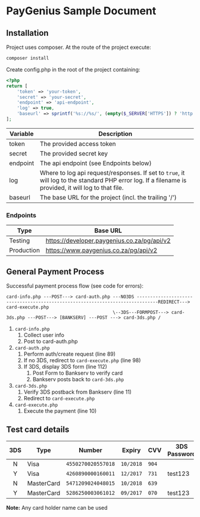 # PayGenius Sample Document

## Installation
Project uses composer. At the route of the project execute:

```bash
composer install
```

Create config.php in the root of the project containing:
```php
<?php
return [
    'token' => 'your-token',
    'secret' => 'your-secret',
    'endpoint' => 'api-endpoint',
    'log' => true,
    'baseurl' => sprintf('%s://%s/', (empty($_SERVER['HTTPS']) ? 'http' : 'https'), $_SERVER['HTTP_HOST'])
];
```

| Variable | Description |
| - | - |
| token | The provided access token |
| secret | The provided secret key |
| endpoint | The api endpoint (see Endpoints below) |
| log | Where to log api request/responses. If set to `true`, it will log to the standard PHP error log. If a filename is provided, it will log to that file. |
| baseurl | The base URL for the project (incl. the trailing '/') |

### Endpoints

| Type | Base URL |
| - | - |
| Testing | https://developer.paygenius.co.za/pg/api/v2 |
| Production | https://www.paygenius.co.za/pg/api/v2 |

## General Payment Process

Successful payment process flow (see code for errors):

```
card-info.php ---POST---> card-auth.php ---NO3DS ------------------------------------------------------------------------------REDIRECT---> card-execute.php
                                        \--3DS---FORMPOST---> card-3ds.php ---POST---> [BANKSERV] ---POST ---> card-3ds.php /
```

1. `card-info.php`
    1. Collect user info
    2. Post to card-auth.php
2. `card-auth.php`
    1. Perform auth/create request (line 89)
    2. If no 3DS, redirect to `card-execute.php` (line 98)
    3. If 3DS, display 3DS form (line 112)
        1. Post Form to Bankserv to verify card
        2. Bankserv posts back to `card-3ds.php`
3. `card-3ds.php`
    1. Verify 3DS postback from Bankserv (line 11)
    2. Redirect to `card-execute.php`
4. `card-execute.php`
    1. Execute the payment (line 10)

## Test card details

| 3DS | Type | Number | Expiry | CVV | 3DS Password |
| :-: | - | - | - | - | - |
| N | Visa | `4550270020557018` | `10/2018` | `904` | |
| Y | Visa | `4260890000160011` | `12/2017` | `731` | test123 |
| N | MasterCard | `5471209024048015` | `10/2018` | `639` | |
| Y | MasterCard | `5286250003061012` | `09/2017` | `070` | test123 |

**Note:** Any card holder name can be used